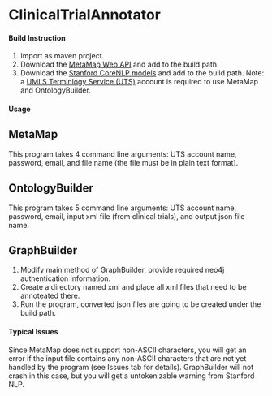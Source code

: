 # ClinicalTrialAnnotator

#### Build Instruction
1. Import as maven project.
2. Download the [MetaMap Web API](https://ii.nlm.nih.gov/Web_API/index.shtml) and add to the build path.
2. Download the [Stanford CoreNLP models](http://nlp.stanford.edu/software/stanford-corenlp-models-current.jar) and add to the build path.
Note: a [UMLS Terminlogy Service (UTS)](https://uts.nlm.nih.gov/home.html) account is required to use MetaMap and OntologyBuilder.

#### Usage
## MetaMap
This program takes 4 command line arguments: UTS account name, password, email, and file name (the file must be in plain text format).

## OntologyBuilder
This program takes 5 command line arguments: UTS account name, password, email, input xml file (from clinical trials), and output json file name.

## GraphBuilder
1. Modify main method of GraphBuilder, provide required neo4j authentication information.
2. Create a directory named xml and place all xml files that need to be annoteated there.
3. Run the program, converted json files are going to be created under the build path.

#### Typical Issues
Since MetaMap does not support non-ASCII characters, you will get an error if the input file contains any non-ASCII characters that are not yet handled by the program (see Issues tab for details).
GraphBuilder will not crash in this case, but you will get a untokenizable warning from Stanford NLP.
